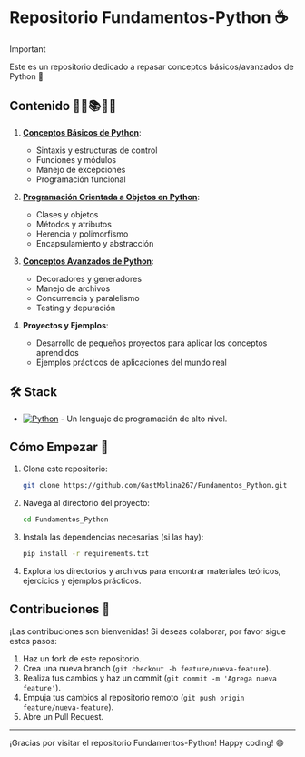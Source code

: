 # Repositorio Fundamentos-Python ☕️
> [!IMPORTANT]
> Este es un repositorio dedicado a repasar conceptos básicos/avanzados de Python 🐍

## Contenido 🙋‍♂️📚🙋‍♀️

1. [**Conceptos Básicos de Python**](./1_Tipos_de_Variables):
    - Sintaxis y estructuras de control
    - Funciones y módulos
    - Manejo de excepciones
    - Programación funcional

2. [**Programación Orientada a Objetos en Python**](./6_Programación_Orientada_a_Objetos):
    - Clases y objetos
    - Métodos y atributos
    - Herencia y polimorfismo
    - Encapsulamiento y abstracción

3. [**Conceptos Avanzados de Python**](./5_Manejo_de_Archivos):
    - Decoradores y generadores
    - Manejo de archivos
    - Concurrencia y paralelismo
    - Testing y depuración

4. **Proyectos y Ejemplos**:
    - Desarrollo de pequeños proyectos para aplicar los conceptos aprendidos
    - Ejemplos prácticos de aplicaciones del mundo real

## 🛠️ Stack

- [![Python][python-badge]][python-url] - Un lenguaje de programación de alto nivel.

[python-url]: https://www.python.org/
[python-badge]: https://img.shields.io/badge/Python-3776AB?style=for-the-badge&logo=Python&logoColor=white

## Cómo Empezar 🚀

1. Clona este repositorio:

    ```sh
    git clone https://github.com/GastMolina267/Fundamentos_Python.git
    ```

2. Navega al directorio del proyecto:

    ```sh
    cd Fundamentos_Python
    ```

3. Instala las dependencias necesarias (si las hay):

    ```sh
    pip install -r requirements.txt
    ```

4. Explora los directorios y archivos para encontrar materiales teóricos, ejercicios y ejemplos prácticos.

## Contribuciones 🤝

¡Las contribuciones son bienvenidas! Si deseas colaborar, por favor sigue estos pasos:

1. Haz un fork de este repositorio.
2. Crea una nueva branch (`git checkout -b feature/nueva-feature`).
3. Realiza tus cambios y haz un commit (`git commit -m 'Agrega nueva feature'`).
4. Empuja tus cambios al repositorio remoto (`git push origin feature/nueva-feature`).
5. Abre un Pull Request.

---

¡Gracias por visitar el repositorio Fundamentos-Python! Happy coding! 😄
